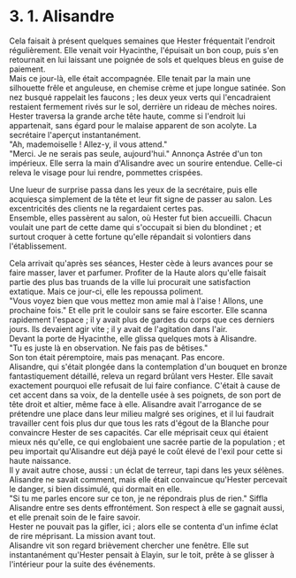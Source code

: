 # 3. 1. Alisandre

Cela faisait à présent quelques semaines que Hester fréquentait l'endroit régulièrement. Elle venait voir Hyacinthe, l'épuisait un bon coup, puis s'en retournait en lui laissant une poignée de sols et quelques bleus en guise de paiement.\
Mais ce jour-là, elle était accompagnée. Elle tenait par la main une silhouette frêle et anguleuse, en chemise crème et jupe longue satinée. Son nez busqué rappelait les faucons ; les deux yeux verts qui l'encadraient restaient fermement rivés sur le sol, derrière un rideau de mèches noires.\
Hester traversa la grande arche tête haute, comme si l'endroit lui appartenait, sans égard pour le malaise apparent de son acolyte. La secrétaire l'aperçut instantanément.\
"Ah, mademoiselle ! Allez-y, il vous attend."\
"Merci. Je ne serais pas seule, aujourd'hui." Annonça Astrée d'un ton impérieux. Elle serra la main d'Alisandre avec un sourire entendue. Celle-ci releva le visage pour lui rendre, pommettes crispées.

Une lueur de surprise passa dans les yeux de la secrétaire, puis elle acquiesça simplement de la tête et leur fit signe de passer au salon. Les excentricités des clients ne la regardaient certes pas.\
Ensemble, elles passèrent au salon, où Hester fut bien accueilli. Chacun voulait une part de cette dame qui s'occupait si bien du blondinet ; et surtout croquer à cette fortune qu'elle répandait si volontiers dans l'établissement.

Cela arrivait qu'après ses séances, Hester cède à leurs avances pour se faire masser, laver et parfumer. Profiter de la Haute alors qu'elle faisait partie des plus bas truands de la ville lui procurait une satisfaction extatique. Mais ce jour-ci, elle les repoussa poliment.\
"Vous voyez bien que vous mettez mon amie mal à l'aise ! Allons, une prochaine fois." Et elle prit le couloir sans se faire escorter. Elle scanna rapidement l'espace ; il y avait plus de gardes du corps que ces derniers jours. Ils devaient agir vite ; il y avait de l'agitation dans l'air.\
Devant la porte de Hyacinthe, elle glissa quelques mots à Alisandre.\
"Tu es juste là en observation. Ne fais pas de bêtises."\
Son ton était péremptoire, mais pas menaçant. Pas encore.\
Alisandre, qui s'était plongée dans la contemplation d'un bouquet en bronze fantastiquement détaillé, releva un regard brûlant vers Hester. Elle savait exactement pourquoi elle refusait de lui faire confiance. C'était à cause de cet accent dans sa voix, de la dentelle usée à ses poignets, de son port de tête droit et altier, même face à elle. Alisandre avait l'arrogance de se prétendre une place dans leur milieu malgré ses origines, et il lui faudrait travailler cent fois plus dur que tous les rats d'égout de la Blanche pour convaincre Hester de ses capacités. Car elle méprisait ceux qui étaient mieux nés qu'elle, ce qui englobaient une sacrée partie de la population ; et peu importait qu'Alisandre eut déjà payé le coût élevé de l'exil pour cette si haute naissance.\
Il y avait autre chose, aussi : un éclat de terreur, tapi dans les yeux sélènes. Alisandre ne savait comment, mais elle était convaincue qu'Hester percevait le danger, si bien dissimulé, qui dormait en elle.\
"Si tu me parles encore sur ce ton, je ne répondrais plus de rien." Siffla Alisandre entre ses dents effrontément. Son respect à elle se gagnait aussi, et elle prenait soin de le faire savoir.\
Hester ne pouvait pas la gifler, ici ; alors elle se contenta d'un infime éclat de rire méprisant. La mission avant tout.\
Alisandre vit son regard brièvement chercher une fenêtre. Elle sut instantanément qu'Hester pensait à Elayin, sur le toit, prête à se glisser à l'intérieur pour la suite des événements.
